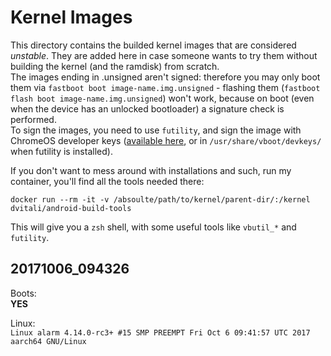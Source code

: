 # Kernel Images
This directory contains the builded kernel images that are considered *unstable*. They are added here in case someone wants to try them without building the kernel (and the ramdisk) from scratch.  
The images ending in .unsigned aren't signed: therefore you may only boot them via `fastboot boot image-name.img.unsigned` - flashing them (`fastboot flash boot image-name.img.unsigned`) won't work, because on boot (even when the device has an unlocked bootloader) a signature check is performed.  
To sign the images, you need to use `futility`, and sign the image with ChromeOS developer keys ([available here](https://chromium.googlesource.com/chromiumos/platform/vboot_reference/+/master/tests/devkeys/), or in `/usr/share/vboot/devkeys/` when futility is installed).  
  
If you don't want to mess around with installations and such, run my container, you'll find all the tools needed there:
```
docker run --rm -it -v /absoulte/path/to/kernel/parent-dir/:/kernel dvitali/android-build-tools
```
This will give you a `zsh` shell, with some useful tools like `vbutil_*` and `futility`.


## 20171006_094326
Boots:  
**YES**  
  
Linux:  
`Linux alarm 4.14.0-rc3+ #15 SMP PREEMPT Fri Oct 6 09:41:57 UTC 2017 aarch64 GNU/Linux`  